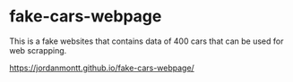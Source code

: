 # fake-cars-webpage
This is a fake websites that contains data of 400 cars that can be used for web scrapping.

https://jordanmontt.github.io/fake-cars-webpage/
